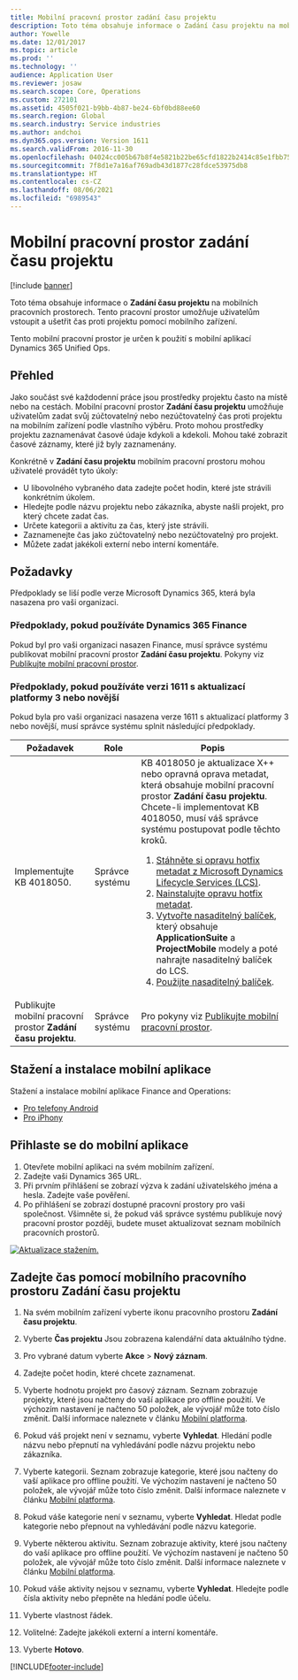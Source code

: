 ```yaml
---
title: Mobilní pracovní prostor zadání času projektu
description: Toto téma obsahuje informace o Zadání času projektu na mobilních pracovních prostorech. Tento pracovní prostor umožňuje uživatelům vstoupit a ušetřit čas proti projektu pomocí mobilního zařízení.
author: Yowelle
ms.date: 12/01/2017
ms.topic: article
ms.prod: ''
ms.technology: ''
audience: Application User
ms.reviewer: josaw
ms.search.scope: Core, Operations
ms.custom: 272101
ms.assetid: 4505f021-b9bb-4b87-be24-6bf0bd88ee60
ms.search.region: Global
ms.search.industry: Service industries
ms.author: andchoi
ms.dyn365.ops.version: Version 1611
ms.search.validFrom: 2016-11-30
ms.openlocfilehash: 04024cc005b67b8f4e5821b22be65cfd1822b2414c85e1fbb75c3b2ac4339dc4
ms.sourcegitcommit: 7f8d1e7a16af769adb43d1877c28fdce53975db8
ms.translationtype: HT
ms.contentlocale: cs-CZ
ms.lasthandoff: 08/06/2021
ms.locfileid: "6989543"
---
```

# <a name="project-time-entry-mobile-workspace"></a>Mobilní pracovní prostor zadání času projektu

[!include [banner](../includes/banner.md)]

Toto téma obsahuje informace o **Zadání času projektu** na mobilních pracovních prostorech. Tento pracovní prostor umožňuje uživatelům vstoupit a ušetřit čas proti projektu pomocí mobilního zařízení.

Tento mobilní pracovní prostor je určen k použití s mobilní aplikací Dynamics 365 Unified Ops. 

## <a name="overview"></a>Přehled
Jako součást své každodenní práce jsou prostředky projektu často na místě nebo na cestách. Mobilní pracovní prostor **Zadání času projektu** umožňuje uživatelům zadat svůj zúčtovatelný nebo nezúčtovatelný čas proti projektu na mobilním zařízení podle vlastního výběru. Proto mohou prostředky projektu zaznamenávat časové údaje kdykoli a kdekoli. Mohou také zobrazit časové záznamy, které již byly zaznamenány. 

Konkrétně v **Zadání času projektu** mobilním pracovní prostoru mohou uživatelé provádět tyto úkoly:

-   U libovolného vybraného data zadejte počet hodin, které jste strávili konkrétním úkolem.
-   Hledejte podle názvu projektu nebo zákazníka, abyste našli projekt, pro který chcete zadat čas.
-   Určete kategorii a aktivitu za čas, který jste strávili.
-   Zaznamenejte čas jako zúčtovatelný nebo nezúčtovatelný pro projekt.
-   Můžete zadat jakékoli externí nebo interní komentáře.

## <a name="prerequisites"></a>Požadavky
Předpoklady se liší podle verze Microsoft Dynamics 365, která byla nasazena pro vaši organizaci.

### <a name="prerequisites-if-you-use-dynamics-365-finance"></a>Předpoklady, pokud používáte Dynamics 365 Finance
Pokud byl pro vaši organizaci nasazen Finance, musí správce systému publikovat mobilní pracovní prostor **Zadání času projektu**. Pokyny viz [Publikujte mobilní pracovní prostor](/dynamics365/fin-ops-core/dev-itpro/mobile-apps/publish-mobile-workspace).

### <a name="prerequisites-if-you-use-version-1611-with-platform-update-3-or-later"></a>Předpoklady, pokud používáte verzi 1611 s aktualizací platformy 3 nebo novější
Pokud byla pro vaši organizaci nasazena verze 1611 s aktualizací platformy 3 nebo novější, musí správce systému splnit následující předpoklady. 

<table>
<thead>
<tr class="header">
<th>Požadavek</th>
<th>Role</th>
<th>Popis</th>
</tr>
</thead>
<tbody>
<tr class="odd">

<td>Implementujte KB 4018050.</td>
<td>Správce systému</td>
<td>KB 4018050 je aktualizace X++ nebo opravná oprava metadat, která obsahuje mobilní pracovní prostor <strong>Zadání času projektu</strong>. Chcete-li implementovat KB 4018050, musí váš správce systému postupovat podle těchto kroků.
<ol>
<li><a href="/dynamics365/fin-ops-core/dev-itpro/migration-upgrade/download-hotfix-lcs">Stáhněte si opravu hotfix metadat z Microsoft Dynamics Lifecycle Services (LCS)</a>.</li>
<li><a href="/dynamics365/fin-ops-core/dev-itpro/migration-upgrade/install-metadata-hotfix-package">Nainstalujte opravu hotfix metadat</a>.</li>
<li><a href="/dynamics365/fin-ops-core/dev-itpro/deployment/create-apply-deployable-package">Vytvořte nasaditelný balíček</a>, který obsahuje <strong>ApplicationSuite</strong> a <strong>ProjectMobile</strong> modely a poté nahrajte nasaditelný balíček do LCS.</li>
<li><a href="/dynamics365/fin-ops-core/dev-itpro/deployment/apply-deployable-package-system">Použijte nasaditelný balíček</a>.</li>

</ol></td>
</tr>
<tr class="even">
<td>Publikujte mobilní pracovní prostor <strong>Zadání času projektu</strong>.</td>
<td>Správce systému</td>
<td>Pro pokyny viz <a href="/dynamics365/fin-ops-core/dev-itpro/mobile-apps/publish-mobile-workspace">Publikujte mobilní pracovní prostor</a>.</td>
</tr>
</tbody>
</table>

## <a name="download-and-install-the-mobile-app"></a>Stažení a instalace mobilní aplikace

Stažení a instalace mobilní aplikace Finance and Operations:

-   [Pro telefony Android](https://go.microsoft.com/fwlink/?linkid=850662)
-   [Pro iPhony](https://go.microsoft.com/fwlink/?linkid=850663)

## <a name="sign-in-to-the-mobile-app"></a>Přihlaste se do mobilní aplikace
1.  Otevřete mobilní aplikaci na svém mobilním zařízení.
2.  Zadejte vaši Dynamics 365 URL.
3.  Při prvním přihlášení se zobrazí výzva k zadání uživatelského jména a hesla. Zadejte vaše pověření.
4.  Po přihlášení se zobrazí dostupné pracovní prostory pro vaši společnost. Všimněte si, že pokud váš správce systému publikuje nový pracovní prostor později, budete muset aktualizovat seznam mobilních pracovních prostorů.

[![Aktualizace stažením.](./media/pull-to-refresh-list-of-workspaces-183x300.png)](./media/pull-to-refresh-list-of-workspaces.png)

## <a name="enter-time-by-using-the-project-time-entry-mobile-workspace"></a>Zadejte čas pomocí mobilního pracovního prostoru Zadání času projektu
1.  Na svém mobilním zařízení vyberte ikonu pracovního prostoru **Zadání času projektu**.
2.  Vyberte **Čas projektu** Jsou zobrazena kalendářní data aktuálního týdne.
3.  Pro vybrané datum vyberte **Akce** &gt; **Nový záznam**.
4.  Zadejte počet hodin, které chcete zaznamenat.
5.  Vyberte hodnotu projekt pro časový záznam. Seznam zobrazuje projekty, které jsou načteny do vaší aplikace pro offline použití. Ve výchozím nastavení je načteno 50 položek, ale vývojář může toto číslo změnit. Další informace naleznete v článku [Mobilní platforma](/dynamics365/fin-ops-core/dev-itpro/mobile-apps/mobile-app-home-page).
6.  Pokud váš projekt není v seznamu, vyberte **Vyhledat**. Hledání podle názvu nebo přepnutí na vyhledávání podle názvu projektu nebo zákazníka.
7.  Vyberte kategorii. Seznam zobrazuje kategorie, které jsou načteny do vaší aplikace pro offline použití. Ve výchozím nastavení je načteno 50 položek, ale vývojář může toto číslo změnit. Další informace naleznete v článku [Mobilní platforma](/dynamics365/fin-ops-core/dev-itpro/mobile-apps/mobile-app-home-page).
8.  Pokud váše kategorie není v seznamu, vyberte **Vyhledat**. Hledat podle kategorie nebo přepnout na vyhledávání podle názvu kategorie.
9.  Vyberte některou aktivitu. Seznam zobrazuje aktivity, které jsou načteny do vaší aplikace pro offline použití. Ve výchozím nastavení je načteno 50 položek, ale vývojář může toto číslo změnit. Další informace naleznete v článku [Mobilní platforma](/dynamics365/fin-ops-core/dev-itpro/mobile-apps/mobile-app-home-page).
10. Pokud váše aktivity nejsou v seznamu, vyberte **Vyhledat**. Hledejte podle čísla aktivity nebo přepněte na hledání podle účelu.

11. Vyberte vlastnost řádek.
12. Volitelné: Zadejte jakékoli externí a interní komentáře.
13. Vyberte **Hotovo**.


[!INCLUDE[footer-include](../includes/footer-banner.md)]